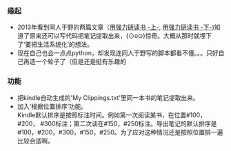 ### 缘起
* 2013年看到同人于野的两篇文章（[用强力研读书 -上-](http://www.geekonomics10000.com/376), [用强力研读书 -下-](http://www.geekonomics10000.com/380))知道了原来还可以写代码把笔记提取出来，(⊙o⊙)惊奇。大概从那时就埋下了‘要把生活系统化’的想法。
* 现在自己也会一点点python，却发现连同人于野写的脚本都看不懂。。。只好自己再造一个轮子了（但是还是挺有乐趣的

### 功能
* 把kindle自动生成的'My Clippings.txt'里同一本书的笔记提取出来。
* 加入‘根据位置排序’功能。  
Kindle默认排序是按照标注时间。例如第一次阅读某书，在位置#100， #200， #300标注；第二次读在#150，#250标注。导出笔记的默认排序是#100，#200，#300，#150，#250。为了应对这种情况还是按照位置排一遍比较合适啊。
